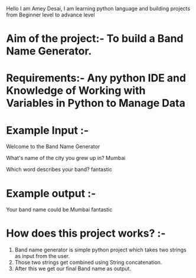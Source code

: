 Hello I am Amey Desai, I am learning python language and building projects from Beginner level to advance level

# Aim of the project:- To build a Band Name Generator.

# Requirements:- Any python IDE and Knowledge of Working with Variables in Python to Manage Data

# Example Input :- 


Welcome to the Band Name Generator

What's name of the city you grew up in?
Mumbai

Which word describes your band?
fantastic 


# Example output :-

Your band name could be Mumbai fantastic

# How does this project works? :- 

 1. Band name generator is simple python project which takes two strings as input from the user.
 2. Those two strings get combined using String concatenation.
 3. After this we get our final Band name as output.
